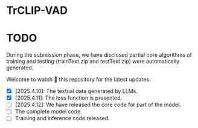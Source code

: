 # TrCLIP-VAD
# TODO

During the submission phase, we have disclosed partial core algorithms of training and testing (trainText.zip and testText.zip) were automatically generated.

Welcome to watch :eyes: this repository for the latest updates.

- [x] [2025.4.10]: The textual data generated by LLMs.
- [x] [2025.4.11]: The loss function is presented.
- [ ] [2025.4.12]: We have released the core code for part of the model.
- [ ] The complete model code.
- [ ] Training and inference code released.
